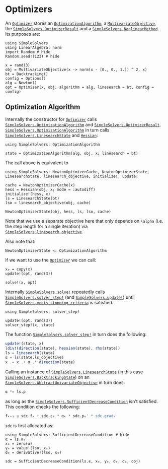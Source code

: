 # Optimizers

An [`Optimizer`](@ref) stores an [`OptimizationAlgorithm`](@ref), a [`MultivariateObjective`](@ref), the [`SimpleSolvers.OptimizerResult`](@ref) and a [`SimpleSolvers.NonlinearMethod`](@ref). Its purposes are:

```@example optimizer
using SimpleSolvers
using LinearAlgebra: norm
import Random # hide
Random.seed!(123) # hide

x = rand(3)
obj = MultivariateObjective(x -> norm(x - [0., 0., 1.]) ^ 2, x)
bt = Backtracking()
config = Options()
alg = Newton()
opt = Optimizer(x, obj; algorithm = alg, linesearch = bt, config = config)
```

## Optimization Algorithm

Internally the constructor for [`Optimizer`](@ref) calls [`SimpleSolvers.OptimizationAlgorithm`](@ref) and [`SimpleSolvers.OptimizerResult`](@ref). [`SimpleSolvers.OptimizationAlgorithm`](@ref) in turn calls [`SimpleSolvers.LinesearchState`](@ref) and [`Hessian`](@ref):

```@example optimizer
using SimpleSolvers: OptimizationAlgorithm

state = OptimizationAlgorithm(alg, obj, x; linesearch = bt)
```

The call above is equivalent to 

```@example optimizer
using SimpleSolvers: NewtonOptimizerCache, NewtonOptimizerState, LinesearchState, linesearch_objective, initialize!, update!

cache = NewtonOptimizerCache(x)
hess = Hessian(obj, x; mode = :autodiff)
initialize!(hess, x)
ls = LinesearchState(bt)
lso = linesearch_objective(obj, cache)

NewtonOptimizerState(obj, hess, ls, lso, cache)
```

Note that we use a separate objective here that only depends on ``\alpha`` (i.e. the step length for a single iteration) via [`SimpleSolvers.linesearch_objective`](@ref).

Also note that:

```@example optimizer
NewtonOptimizerState <: OptimizationAlgorithm
```

If we want to use the [`Optimizer`](@ref) we can call:

```@example optimizer
x₀ = copy(x)
update!(opt, rand(3))

solve!(x, opt)
```

Internally [`SimpleSolvers.solve!`](@ref) repeatedly calls [`SimpleSolvers.solver_step!`](@ref) (and [`SimpleSolvers.update!`](@ref)) until [`SimpleSolvers.meets_stopping_criteria`](@ref) is satisfied.

```@example optimizer
using SimpleSolvers: solver_step!

update!(opt, rand(3))
solver_step!(x, state)
```

The function [`SimpleSolvers.solver_step!`](@ref) in turn does the following:

```julia
update!(state, x)
ldiv!(direction(state), hessian(state), rhs(state))
ls = linesearch(state)
α = ls(state.ls_objective)
x .= x .+ α .* direction(state)
```

Calling an instance of [`SimpleSolvers.LinesearchState`](@ref) (in this case [`SimpleSolvers.BacktrackingState`](@ref)) on an [`SimpleSolvers.AbstractUnivariateObjective`](@ref) in turn does:

```julia
α *= ls.p
```

as long as the [`SimpleSolvers.SufficientDecreaseCondition`](@ref) isn't satisfied. This condition checks the following:

```julia
fₖ₊₁ ≤ sdc.fₖ + sdc.c₁ * αₖ * sdc.pₖ' * sdc.gradₖ
```

`sdc` is first allocated as:

```@example optimizer
using SimpleSolvers: SufficientDecreaseCondition # hide
α = ls.α₀
x₀ = zero(α)
y₀ = value!(lso, x₀)
d₀ = derivative!(lso, x₀)

sdc = SufficientDecreaseCondition(ls.ϵ, x₀, y₀, d₀, d₀, obj)
```